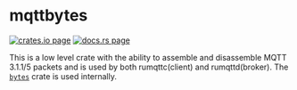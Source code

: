 # mqttbytes

[![crates.io page](https://img.shields.io/crates/v/mqttbytes.svg)](https://crates.io/crates/mqttbytes)
[![docs.rs page](https://docs.rs/mqttbytes/badge.svg)](https://docs.rs/mqttbytes)

This is a low level crate with the ability to assemble and disassemble MQTT 3.1.1/5
packets and is used by both rumqttc(client) and rumqttd(broker). The [`bytes`](https://docs.rs/bytes) crate is used internally.
